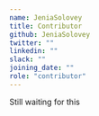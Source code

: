 ```yaml
---
name: JeniaSolovey
title: Contributor
github: JeniaSolovey
twitter: ""
linkedin: ""
slack: ""
joining_date: ""
role: "contributor"
---
```


Still waiting for this
